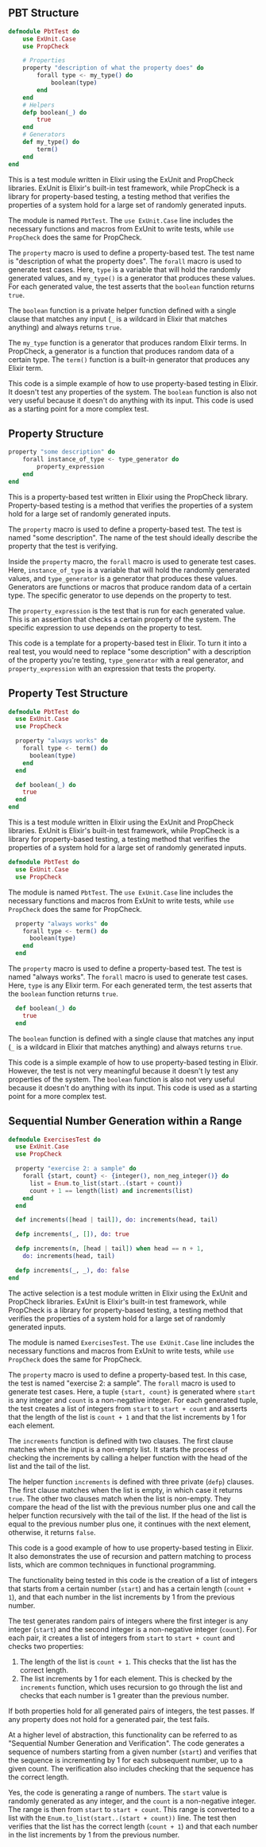 ## PBT Structure

```elixir
defmodule PbtTest do 
	use ExUnit.Case 
	use PropCheck

	# Properties
	property "description of what the property does" do 
		forall type <- my_type() do
			boolean(type)
		end
	end 
	# Helpers
	defp boolean(_) do 
		true
	end
	# Generators
	def my_type() do 
		term()
	end 
end
```

This is a test module written in Elixir using the ExUnit and PropCheck libraries. ExUnit is Elixir's built-in test framework, while PropCheck is a library for property-based testing, a testing method that verifies the properties of a system hold for a large set of randomly generated inputs.

The module is named `PbtTest`. The `use ExUnit.Case` line includes the necessary functions and macros from ExUnit to write tests, while `use PropCheck` does the same for PropCheck.

The `property` macro is used to define a property-based test. The test name is "description of what the property does". The `forall` macro is used to generate test cases. Here, `type` is a variable that will hold the randomly generated values, and `my_type()` is a generator that produces these values. For each generated value, the test asserts that the `boolean` function returns `true`.

The `boolean` function is a private helper function defined with a single clause that matches any input (`_` is a wildcard in Elixir that matches anything) and always returns `true`.

The `my_type` function is a generator that produces random Elixir terms. In PropCheck, a generator is a function that produces random data of a certain type. The `term()` function is a built-in generator that produces any Elixir term.

This code is a simple example of how to use property-based testing in Elixir. It doesn't test any properties of the system. The `boolean` function is also not very useful because it doesn't do anything with its input. This code is used as a starting point for a more complex test.

## Property Structure

```elixir
property "some description" do
	forall instance_of_type <- type_generator do
		property_expression
	end 
end
```

This is a property-based test written in Elixir using the PropCheck library. Property-based testing is a method that verifies the properties of a system hold for a large set of randomly generated inputs.

The `property` macro is used to define a property-based test. The test is named "some description". The name of the test should ideally describe the property that the test is verifying.

Inside the `property` macro, the `forall` macro is used to generate test cases. Here, `instance_of_type` is a variable that will hold the randomly generated values, and `type_generator` is a generator that produces these values. Generators are functions or macros that produce random data of a certain type. The specific generator to use depends on the property to test.

The `property_expression` is the  test that is run for each generated value. This is  an assertion that checks a certain property of the system. The specific expression to use depends on the property to test.

This code is a template for a property-based test in Elixir. To turn it into a real test, you would need to replace "some description" with a description of the property you're testing, `type_generator` with a real generator, and `property_expression` with an expression that tests the property.

## Property Test Structure

```elixir
defmodule PbtTest do
  use ExUnit.Case
  use PropCheck

  property "always works" do
    forall type <- term() do
      boolean(type)
    end
  end

  def boolean(_) do
    true
  end
end
```

This is a test module written in Elixir using the ExUnit and PropCheck libraries. ExUnit is Elixir's built-in test framework, while PropCheck is a library for property-based testing, a testing method that verifies the properties of a system hold for a large set of randomly generated inputs.

```elixir
defmodule PbtTest do
  use ExUnit.Case
  use PropCheck
```

The module is named `PbtTest`. The `use ExUnit.Case` line includes the necessary functions and macros from ExUnit to write tests, while `use PropCheck` does the same for PropCheck.

```elixir
  property "always works" do
    forall type <- term() do
      boolean(type)
    end
  end
```

The `property` macro is used to define a property-based test. The test is named "always works". The `forall` macro is used to generate test cases. Here, `type` is any Elixir term. For each generated term, the test asserts that the `boolean` function returns `true`.

```elixir
  def boolean(_) do
    true
  end
```

The `boolean` function is defined with a single clause that matches any input (`_` is a wildcard in Elixir that matches anything) and always returns `true`.

This code is a simple example of how to use property-based testing in Elixir. However, the test is not very meaningful because it doesn't ly test any properties of the system. The `boolean` function is also not very useful because it doesn't do anything with its input. This code is used as a starting point for a more complex test.

## Sequential Number Generation within a Range

```elixir
defmodule ExercisesTest do
  use ExUnit.Case
  use PropCheck

  property "exercise 2: a sample" do
    forall {start, count} <- {integer(), non_neg_integer()} do
      list = Enum.to_list(start..(start + count))
      count + 1 == length(list) and increments(list)
    end
  end

  def increments([head | tail]), do: increments(head, tail)

  defp increments(_, []), do: true

  defp increments(n, [head | tail]) when head == n + 1,
    do: increments(head, tail)

  defp increments(_, _), do: false
end
```

The active selection is a test module written in Elixir using the ExUnit and PropCheck libraries. ExUnit is Elixir's built-in test framework, while PropCheck is a library for property-based testing, a testing method that verifies the properties of a system hold for a large set of randomly generated inputs.

The module is named `ExercisesTest`. The `use ExUnit.Case` line includes the necessary functions and macros from ExUnit to write tests, while `use PropCheck` does the same for PropCheck.

The `property` macro is used to define a property-based test. In this case, the test is named "exercise 2: a sample". The `forall` macro is used to generate test cases. Here, a tuple `{start, count}` is generated where `start` is any integer and `count` is a non-negative integer. For each generated tuple, the test creates a list of integers from `start` to `start + count` and asserts that the length of the list is `count + 1` and that the list increments by 1 for each element.

The `increments` function is defined with two clauses. The first clause matches when the input is a non-empty list. It starts the process of checking the increments by calling a helper function with the head of the list and the tail of the list.

The helper function `increments` is defined with three private (`defp`) clauses. The first clause matches when the list is empty, in which case it returns `true`. The other two clauses match when the list is non-empty. They compare the head of the list with the previous number plus one and call the helper function recursively with the tail of the list. If the head of the list is equal to the previous number plus one, it continues with the next element, otherwise, it returns `false`.

This code is a good example of how to use property-based testing in Elixir. It also demonstrates the use of recursion and pattern matching to process lists, which are common techniques in functional programming.

The functionality being tested in this code is the creation of a list of integers that starts from a certain number (`start`) and has a certain length (`count + 1`), and that each number in the list increments by 1 from the previous number.

The test generates random pairs of integers where the first integer is any integer (`start`) and the second integer is a non-negative integer (`count`). For each pair, it creates a list of integers from `start` to `start + count` and checks two properties:

1. The length of the list is `count + 1`. This checks that the list has the correct length.
2. The list increments by 1 for each element. This is checked by the `increments` function, which uses recursion to go through the list and checks that each number is 1 greater than the previous number.

If both properties hold for all generated pairs of integers, the test passes. If any property does not hold for a generated pair, the test fails.

At a higher level of abstraction, this functionality can be referred to as "Sequential Number Generation and Verification". The code generates a sequence of numbers starting from a given number (`start`) and verifies that the sequence is incrementing by 1 for each subsequent number, up to a given count. The verification also includes checking that the sequence has the correct length.

Yes, the code is generating a range of numbers. The `start` value is randomly generated as any integer, and the `count` is a non-negative integer. The range is then from `start` to `start + count`. This range is converted to a list with the `Enum.to_list(start..(start + count))` line. The test then verifies that the list has the correct length (`count + 1`) and that each number in the list increments by 1 from the previous number.
